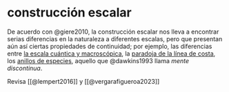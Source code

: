 # construcción escalar
De acuerdo con @giere2010, la construcción escalar nos lleva a encontrar serias diferencias en la naturaleza a diferentes escalas, pero que presentan aún así ciertas propiedades de continuidad; por ejemplo, las diferencias entre [la escala cuántica y macroscópica](https://nexciencia.exactas.uba.ar/sistemas-mesoscopicos-efecto-hall-cuantica-arrachea), la [paradoja de la línea de costa](https://es.wikipedia.org/wiki/Paradoja_de_la_l%25C3%25ADnea_de_costa), los [anillos de especies](https://es.qaz.wiki/wiki/Ring_species), aquello que @dawkins1993 llama *mente discontinua*.

Revisa [[@lempert2016]] y [[@vergarafigueroa2023]]
